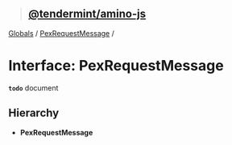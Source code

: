 > ## [@tendermint/amino-js](../README.md)

[Globals](../README.md) / [PexRequestMessage](pexrequestmessage.md) /

# Interface: PexRequestMessage

**`todo`** document

## Hierarchy

* **PexRequestMessage**